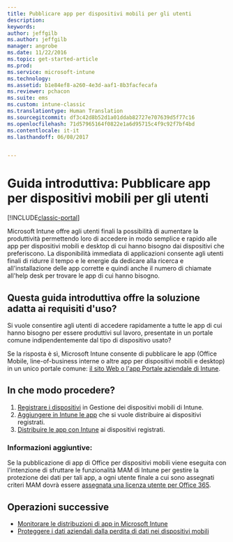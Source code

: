 ```yaml
---
title: Pubblicare app per dispositivi mobili per gli utenti
description: 
keywords: 
author: jeffgilb
ms.author: jeffgilb
manager: angrobe
ms.date: 11/22/2016
ms.topic: get-started-article
ms.prod: 
ms.service: microsoft-intune
ms.technology: 
ms.assetid: b1e84ef8-a260-4e3d-aaf1-8b3facfecafa
ms.reviewer: pchacon
ms.suite: ems
ms.custom: intune-classic
ms.translationtype: Human Translation
ms.sourcegitcommit: df3c42d8b52d1a01ddab82727e707639d5f77c16
ms.openlocfilehash: 71d57965164f0822e1a6d95715c4f9c92f7bf4bd
ms.contentlocale: it-it
ms.lasthandoff: 06/08/2017


---
```


# <a name="quick-start-guide-publish-mobile-apps-to-your-users"></a>Guida introduttiva: Pubblicare app per dispositivi mobili per gli utenti

[!INCLUDE[classic-portal](../includes/classic-portal.md)]

Microsoft Intune offre agli utenti finali la possibilità di aumentare la produttività permettendo loro di accedere in modo semplice e rapido alle app per dispositivi mobili e desktop di cui hanno bisogno dai dispositivi che preferiscono. La disponibilità immediata di applicazioni consente agli utenti finali di ridurre il tempo e le energie da dedicare alla ricerca e all'installazione delle app corrette e quindi anche il numero di chiamate all'help desk per trovare le app di cui hanno bisogno.   

## <a name="is-this-quick-start-guide-right-for-me"></a>Questa guida introduttiva offre la soluzione adatta ai requisiti d'uso?
Si vuole consentire agli utenti di accedere rapidamente a tutte le app di cui hanno bisogno per essere produttivi sul lavoro, presentate in un portale comune indipendentemente dal tipo di dispositivo usato?

Se la risposta è sì, Microsoft Intune consente di pubblicare le app (Office Mobile, line-of-business interne o altre app per dispositivi mobili e desktop) in un unico portale comune: [il sito Web o l'app Portale aziendale di Intune](/intune-user-help/company-portal-frequently-asked-questions).

## <a name="how-do-i-do-it"></a>In che modo procedere?
1.  [Registrare i dispositivi](/intune-classic/deploy-use/enroll-devices-in-microsoft-intune) in Gestione dei dispositivi mobili di Intune.
2.  [Aggiungere in Intune le app](/intune-classic/deploy-use/add-apps-for-mobile-devices-in-microsoft-intune) che si vuole distribuire ai dispositivi registrati.
3.  [Distribuire le app con Intune](/intune-classic/deploy-use/deploy-apps) ai dispositivi registrati.

### <a name="additional-information"></a>Informazioni aggiuntive:
Se la pubblicazione di app di Office per dispositivi mobili viene eseguita con l'intenzione di sfruttare le funzionalità MAM di Intune per gestire la protezione dei dati per tali app, a ogni utente finale a cui sono assegnati criteri MAM dovrà essere [assegnata una licenza utente per Office 365](https://support.office.com/article/Assign-or-remove-licenses-for-Office-365-for-business-997596b5-4173-4627-b915-36abac6786dc).

## <a name="what-should-i-do-next"></a>Operazioni successive
- [Monitorare le distribuzioni di app in Microsoft Intune](/intune-classic/deploy-use/monitor-apps-in-microsoft-intune)
- [Proteggere i dati aziendali dalla perdita di dati nei dispositivi mobili](/intune-classic/deploy-use/protect-app-data-using-mobile-app-management-policies-with-microsoft-intune)

